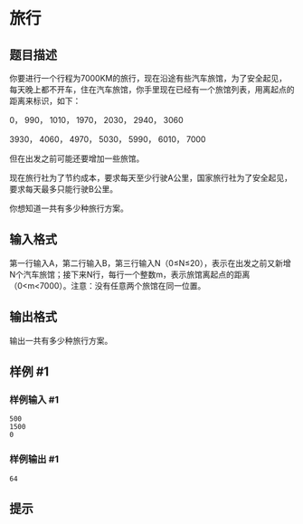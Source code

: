 # 旅行

## 题目描述

你要进行一个行程为7000KM的旅行，现在沿途有些汽车旅馆，为了安全起见，每天晚上都不开车，住在汽车旅馆，你手里现在已经有一个旅馆列表，用离起点的距离来标识，如下：

0， 990， 1010， 1970， 2030， 2940， 3060

3930， 4060， 4970， 5030， 5990， 6010， 7000

但在出发之前可能还要增加一些旅馆。

现在旅行社为了节约成本，要求每天至少行驶A公里，国家旅行社为了安全起见，要求每天最多只能行驶B公里。

你想知道一共有多少种旅行方案。


## 输入格式

第一行输入A，第二行输入B，第三行输入N（0≤N≤20），表示在出发之前又新增N个汽车旅馆；接下来N行，每行一个整数m，表示旅馆离起点的距离（0<m<7000）。注意：没有任意两个旅馆在同一位置。


## 输出格式

输出一共有多少种旅行方案。


## 样例 #1

### 样例输入 #1
```
500
1500
0
```

### 样例输出 #1

```
64
```

## 提示


